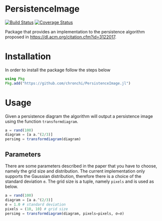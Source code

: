 PersistenceImage
===
[![Build Status](https://travis-ci.org/chronchi/PersistenceImage.jl.svg?branch=master)](https://travis-ci.org/chronchi/PersistenceImage.jl) [![Coverage Status](https://coveralls.io/repos/github/chronchi/PersistenceImage.jl/badge.svg?branch=master)](https://coveralls.io/github/chronchi/PersistenceImage.jl?branch=master)


Package that provides an implementation to the persistence algorithm proposed in https://dl.acm.org/citation.cfm?id=3122017.

# Installation
In order to install the package follow the steps below

```julia
using Pkg
Pkg.add("https://github.com/chronchi/PersistenceImage.jl")
```

# Usage

Given a persistence diagram the algorithm will output a persistence image using the function ``transformdiagram``.

```julia
a = rand(100)
diagram = [a a.^(2/3)]
persimg = transformdiagram(diagram)
```

## Parameters

There are some parameters described in the paper that you have to choose, namely the grid size and distribution. The current implementation only supports the Gaussian distribution, therefore there is a choice of the
standard deviation `σ`.
The grid size is a tuple, namely `pixels` and is used as below.  

```julia
a = rand(100)
diagram = [a a.^(2/3)]
σ = 1.0 # standard deviation
pixels = (10, 10) # grid size
persimg = transformdiagram(diagram, pixels=pixels, σ=σ)
```
